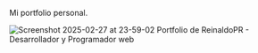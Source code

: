 Mi portfolio personal.


![Screenshot 2025-02-27 at 23-59-02 Portfolio de ReinaldoPR - Desarrollador y Programador web](https://github.com/user-attachments/assets/ea5411f6-b0fb-4493-b5e3-6aaf17584245)
